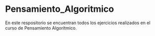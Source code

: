# Pensamiento_Algoritmico
En este respositorio se encuentran todos los ejercicios realizados en el curso de Pensamiento Algorítmico.
